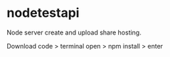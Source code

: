 # nodetestapi
Node server create and upload share hosting.

Download code > terminal open > npm install > enter
